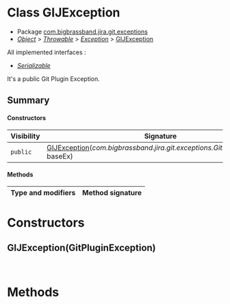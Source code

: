 # Class GIJException

* Package [com.bigbrassband.jira.git.exceptions](#)
*  *[Object](https://docs.oracle.com/javase/8/docs/api/java/lang/Object.html)*  \>  *[Throwable](https://docs.oracle.com/javase/8/docs/api/java/lang/Throwable.html)*  \>  *[Exception](https://docs.oracle.com/javase/8/docs/api/java/lang/Exception.html)* \> [GIJException](#)

All implemented interfaces :
*  *[Serializable](https://docs.oracle.com/javase/8/docs/api/java/io/Serializable.html)* 

It's a public Git Plugin Exception.


## Summary
#### Constructors
| Visibility | Signature |
| --- | --- |
| `public` | [GIJException](#gijexceptiongitpluginexception)(*com.bigbrassband.jira.git.exceptions.GitPluginException* baseEx) |

#### Methods
| Type and modifiers | Method signature |
| --- | --- |



# Constructors
## GIJException(GitPluginException)



<br>

# Methods

